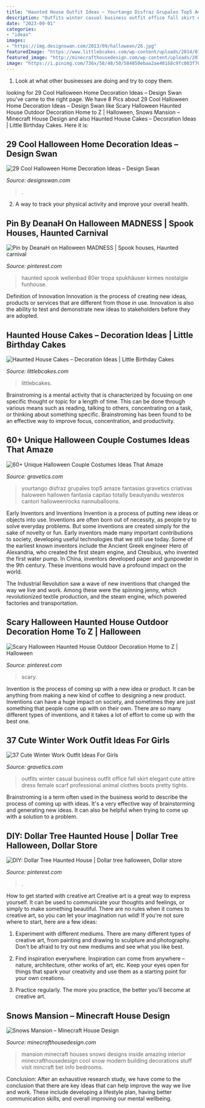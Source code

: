 ```yaml
---
title: "Haunted House Outfit Ideas ~ Yourtango Disfraz Grupales Top5 Amaze Fantasias Gravetics Criativas Haloween Hallowen Fantasia Capitao Totally Beautyandu Westeros Cantori Halloweenrocks Nannuballoons"
description: "Outfits winter casual business outfit office fall skirt elegant cute attire dress female scarf professional animal clothes boots pretty tights"
date: "2023-09-01"
categories:
- "ideas"
images:
- "https://img.designswan.com/2013/09/halloween/26.jpg"
featuredImage: "https://www.littlebcakes.com/wp-content/uploads/2014/01/Haunted-House-Cake-Images.jpg"
featured_image: "http://minecrafthousedesign.com/wp-content/uploads/2014/11/Snows-Mansion-minecraft-building-ideas-house-huge-amazing-inside-4.jpg"
image: "https://i.pinimg.com/736x/58/48/50/584850ebaa2ae40168c9fc003f7070cf.jpg"
---
```



1. Look at what other businesses are doing and try to copy them.

	

		
looking for 29 Cool Halloween Home Decoration Ideas – Design Swan you've came to the right page. We have 8 Pics about 29 Cool Halloween Home Decoration Ideas – Design Swan like Scary Halloween Haunted House Outdoor Decoration Home to Z | Halloween, Snows Mansion – Minecraft House Design and also Haunted House Cakes – Decoration Ideas | Little Birthday Cakes. Here it is:
		
    
## 29 Cool Halloween Home Decoration Ideas – Design Swan

<img loading=lazy src="https://img.designswan.com/2013/09/halloween/26.jpg" onerror="this.onerror=null;this.src='https://tse1.mm.bing.net/th?id=OIP.74yrYBd3JbWcAGJSrA1J3QHaLK&amp;pid=15.1';" alt="29 Cool Halloween Home Decoration Ideas – Design Swan">

_Source: designswan.com_

>. 

	

2. A way to track your physical activity and improve your overall health.

    
## Pin By DeanaH On Halloween MADNESS | Spook Houses, Haunted Carnival

<img loading=lazy src="https://i.pinimg.com/736x/d3/37/d2/d337d23242453a6adff699442f8aa56c.jpg" onerror="this.onerror=null;this.src='https://tse2.mm.bing.net/th?id=OIP.X44tRnRwwUdQmHaRA5U7CgHaL9&amp;pid=15.1';" alt="Pin by DeanaH on Halloween MADNESS | Spook houses, Haunted carnival">

_Source: pinterest.com_

>haunted spook wellenbad 80er tropa spukhäuser kirmes nostalgie funhouse. 

	

Definition of Innovation
Innovation is the process of creating new ideas, products or services that are different from those in use. Innovation is also the ability to test and demonstrate new ideas to stakeholders before they are adopted.

    
## Haunted House Cakes – Decoration Ideas | Little Birthday Cakes

<img loading=lazy src="https://www.littlebcakes.com/wp-content/uploads/2014/01/Haunted-House-Cake-Images.jpg" onerror="this.onerror=null;this.src='https://tse3.mm.bing.net/th?id=OIP.79qyNmKyFWRtCuJzuQdXVgHaJ4&amp;pid=15.1';" alt="Haunted House Cakes – Decoration Ideas | Little Birthday Cakes">

_Source: littlebcakes.com_

>littlebcakes. 

	

Brainstroming is a mental activity that is characterized by focusing on one specific thought or topic for a length of time. This can be done through various means such as reading, talking to others, concentrating on a task, or thinking about something specific. Brainstroming has been found to be an effective way to improve focus, concentration, and productivity.

    
## 60+ Unique Halloween Couple Costumes Ideas That Amaze

<img loading=lazy src="https://www.gravetics.com/wp-content/uploads/2017/07/Amazing-ideas-from-pop-culture.jpg" onerror="this.onerror=null;this.src='https://tse4.mm.bing.net/th?id=OIP.epI5YBHAnTFlnEQrgD8eXwHaLL&amp;pid=15.1';" alt="60+ Unique Halloween Couple Costumes Ideas That Amaze">

_Source: gravetics.com_

>yourtango disfraz grupales top5 amaze fantasias gravetics criativas haloween hallowen fantasia capitao totally beautyandu westeros cantori halloweenrocks nannuballoons. 

	

Early Inventors and Inventions
Invention is a process of putting new ideas or objects into use. Inventions are often born out of necessity, as people try to solve everyday problems. But some inventions are created simply for the sake of novelty or fun. Early inventors made many important contributions to society, developing useful technologies that we still use today.
Some of the earliest known inventors include the Ancient Greek engineer Hero of Alexandria, who created the first steam engine, and Ctesibius, who invented the first water pump. In China, inventors developed paper and gunpowder in the 9th century. These inventions would have a profound impact on the world.

The Industrial Revolution saw a wave of new inventions that changed the way we live and work. Among these were the spinning jenny, which revolutionized textile production, and the steam engine, which powered factories and transportation.

    
## Scary Halloween Haunted House Outdoor Decoration Home To Z | Halloween

<img loading=lazy src="https://i.pinimg.com/736x/c1/d4/f4/c1d4f47d8bdcd3974f52777494f42219.jpg" onerror="this.onerror=null;this.src='https://tse3.mm.bing.net/th?id=OIP.7t8SdesSJt0aTtGXt1pwiQHaJ3&amp;pid=15.1';" alt="Scary Halloween Haunted House Outdoor Decoration Home to Z | Halloween">

_Source: pinterest.com_

>scary. 

	

Invention is the process of coming up with a new idea or product. It can be anything from making a new kind of coffee to designing a new product. Inventions can have a huge impact on society, and sometimes they are just something that people come up with on their own. There are so many different types of inventions, and it takes a lot of effort to come up with the best one.

    
## 37 Cute Winter Work Outfit Ideas For Girls

<img loading=lazy src="https://www.gravetics.com/wp-content/uploads/2017/02/Winter-Work-Outfits-Ideas-20.jpg" onerror="this.onerror=null;this.src='https://tse2.mm.bing.net/th?id=OIP.K874-6ShrjtUqw6mTwycvgHaLH&amp;pid=15.1';" alt="37 Cute Winter Work Outfit Ideas For Girls">

_Source: gravetics.com_

>outfits winter casual business outfit office fall skirt elegant cute attire dress female scarf professional animal clothes boots pretty tights. 

	

Brainstroming is a term often used in the business world to describe the process of coming up with ideas. It's a very effective way of brainstorming and generating new ideas. It can also be helpful when trying to come up with a solution to a problem.

    
## DIY: Dollar Tree Haunted House | Dollar Tree Halloween, Dollar Store

<img loading=lazy src="https://i.pinimg.com/736x/58/48/50/584850ebaa2ae40168c9fc003f7070cf.jpg" onerror="this.onerror=null;this.src='https://tse1.mm.bing.net/th?id=OIP.qa4lQK3y2dLwyr9G_nn2HgHaLH&amp;pid=15.1';" alt="DIY: Dollar Tree Haunted House | Dollar tree halloween, Dollar store">

_Source: pinterest.com_

>. 

	

How to get started with creative art
Creative art is a great way to express yourself. It can be used to communicate your thoughts and feelings, or simply to make something beautiful. There are no rules when it comes to creative art, so you can let your imagination run wild! If you're not sure where to start, here are a few ideas:
1. Experiment with different mediums. There are many different types of creative art, from painting and drawing to sculpture and photography. Don't be afraid to try out new mediums and see what you like best.

2. Find inspiration everywhere. Inspiration can come from anywhere – nature, architecture, other works of art, etc. Keep your eyes open for things that spark your creativity and use them as a starting point for your own creations.

3. Practice regularly. The more you practice, the better you'll become at creative art.

    
## Snows Mansion – Minecraft House Design

<img loading=lazy src="http://minecrafthousedesign.com/wp-content/uploads/2014/11/Snows-Mansion-minecraft-building-ideas-house-huge-amazing-inside-4.jpg" onerror="this.onerror=null;this.src='https://tse2.mm.bing.net/th?id=OIP.ix6MCYTL9zSLF1BxXdSYagHaFk&amp;pid=15.1';" alt="Snows Mansion – Minecraft House Design">

_Source: minecrafthousedesign.com_

>mansion minecraft houses snows designs inside amazing interior minecrafthousedesign cool snow modern building decorations stuff visit mincraft bet info bedrooms. 

	

Conclusion:
After an exhaustive research study, we have come to the conclusion that there are key ideas that can help improve the way we live and work. These include developing a lifestyle plan, having better communication skills, and overall improving our mental wellbeing.

